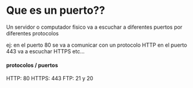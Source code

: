 # Que es un puerto??

Un servidor o computador fisico va a escuchar a diferentes puertos por diferentes protocolos

ej: en el puerto 80 se va a comunicar con un protocolo HTTP en el puerto 443 va a escuchar HTTPS etc...

#### protocolos / puertos
HTTP: 80
HTTPS: 443
FTP: 21 y 20